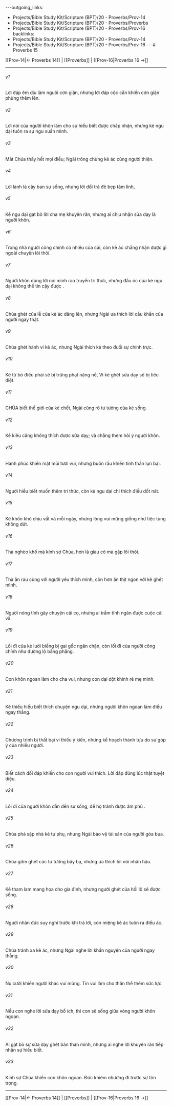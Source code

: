 ---outgoing_links:
  - Projects/Bible Study Kit/Scripture (BPT)/20 - Proverbs/Prov-14
  - Projects/Bible Study Kit/Scripture (BPT)/20 - Proverbs/Proverbs
  - Projects/Bible Study Kit/Scripture (BPT)/20 - Proverbs/Prov-16
backlinks:
  - Projects/Bible Study Kit/Scripture (BPT)/20 - Proverbs/Prov-14
  - Projects/Bible Study Kit/Scripture (BPT)/20 - Proverbs/Prov-16
---# Proverbs 15

[[Prov-14|← Proverbs 14]] | [[Proverbs]] | [[Prov-16|Proverbs 16 →]]
***



###### v1 
Lời đáp êm dịu làm nguôi cơn giận, nhưng lời đáp cộc cằn khiến cơn giận phừng thêm lên. 

###### v2 
Lời nói của người khôn làm cho sự hiểu biết được chấp nhận, nhưng kẻ ngu dại tuôn ra sự ngu xuẩn mình. 

###### v3 
Mắt Chúa thấy hết mọi điều; Ngài trông chừng kẻ ác cùng người thiện. 

###### v4 
Lời lành là cây ban sự sống, nhưng lời dối trá đè bẹp tâm linh, 

###### v5 
Kẻ ngu dại gạt bỏ lời cha mẹ khuyên răn, nhưng ai chịu nhận sửa dạy là người khôn. 

###### v6 
Trong nhà người công chính có nhiều của cải, còn kẻ ác chẳng nhận được gì ngoài chuyện lôi thôi. 

###### v7 
Người khôn dùng lời nói mình rao truyền tri thức, nhưng đầu óc của kẻ ngu dại không thể tin cậy được . 

###### v8 
Chúa ghét của lễ của kẻ ác dâng lên, nhưng Ngài ưa thích lời cầu khẩn của người ngay thật. 

###### v9 
Chúa ghét hành vi kẻ ác, nhưng Ngài thích kẻ theo đuổi sự chính trực. 

###### v10 
Kẻ từ bỏ điều phải sẽ bị trừng phạt nặng nề, Vì kẻ ghét sửa dạy sẽ bị tiêu diệt. 

###### v11 
CHÚA biết thế giới của kẻ chết, Ngài cũng rõ tư tưởng của kẻ sống. 

###### v12 
Kẻ kiêu căng không thích được sửa dạy; và chẳng thèm hỏi ý người khôn. 

###### v13 
Hạnh phúc khiến mặt mũi tươi vui, nhưng buồn rầu khiến tinh thần lụn bại. 

###### v14 
Người hiểu biết muốn thêm tri thức, còn kẻ ngu dại chỉ thích điều dốt nát. 

###### v15 
Kẻ khốn khó chịu vất vả mỗi ngày, nhưng lòng vui mừng giống như tiệc tùng không dứt. 

###### v16 
Thà nghèo khổ mà kính sợ Chúa, hơn là giàu có mà gặp lôi thôi. 

###### v17 
Thà ăn rau cùng với người yêu thích mình, còn hơn ăn thịt ngon với kẻ ghét mình. 

###### v18 
Người nóng tính gây chuyện cãi cọ, nhưng ai trầm tĩnh ngăn được cuộc cãi vã. 

###### v19 
Lối đi của kẻ lười biếng bị gai gốc ngăn chận, còn lối đi của người công chính như đường lộ bằng phẳng. 

###### v20 
Con khôn ngoan làm cho cha vui, nhưng con dại dột khinh rẻ mẹ mình. 

###### v21 
Kẻ thiếu hiểu biết thích chuyện ngu dại, nhưng người khôn ngoan làm điều ngay thẳng. 

###### v22 
Chương trình bị thất bại vì thiếu ý kiến, nhưng kế hoạch thành tựu do sự góp ý của nhiều người. 

###### v23 
Biết cách đối đáp khiến cho con người vui thích. Lời đáp đúng lúc thật tuyệt diệu. 

###### v24 
Lối đi của người khôn dẫn đến sự sống, để họ tránh được âm phủ . 

###### v25 
Chúa phá sập nhà kẻ tự phụ, nhưng Ngài bảo vệ tài sản của người góa bụa. 

###### v26 
Chúa gớm ghét các tư tưởng bậy bạ, nhưng ưa thích lời nói nhân hậu. 

###### v27 
Kẻ tham lam mang họa cho gia đình, nhưng người ghét của hối lộ sẽ được sống. 

###### v28 
Người nhân đức suy nghĩ trước khi trả lời, còn miệng kẻ ác tuôn ra điều ác. 

###### v29 
Chúa tránh xa kẻ ác, nhưng Ngài nghe lời khẩn nguyện của người ngay thẳng. 

###### v30 
Nụ cười khiến người khác vui mừng. Tin vui làm cho thân thể thêm sức lực. 

###### v31 
Nếu con nghe lời sửa dạy bổ ích, thì con sẽ sống giữa vòng người khôn ngoan. 

###### v32 
Ai gạt bỏ sự sửa dạy ghét bản thân mình, nhưng ai nghe lời khuyên răn tiếp nhận sự hiểu biết. 

###### v33 
Kính sợ Chúa khiến con khôn ngoan. Đức khiêm nhường đi trước sự tôn trọng.

***
[[Prov-14|← Proverbs 14]] | [[Proverbs]] | [[Prov-16|Proverbs 16 →]]
